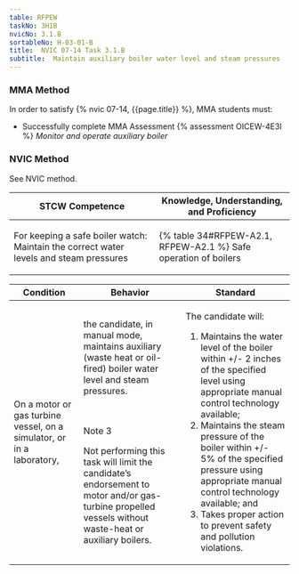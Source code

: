 ```yaml
---
table: RFPEW
taskNo: 3H1B
nvicNo: 3.1.B 
sortableNo: H-03-01-B
title:  NVIC 07-14 Task 3.1.B
subtitle:  Maintain auxiliary boiler water level and steam pressures
---
```



### MMA Method

In order to satisfy  {% nvic 07-14, {{page.title}}  %}, MMA students must:

* Successfully complete MMA Assessment {% assessment OICEW-4E3I %} *Monitor and operate auxiliary boiler*


### NVIC Method

<a onclick="togglevisibility('nvic_methods')" >See NVIC method.</a>

<div id='nvic_methods' class='hide'>

<table>
<thead>
<tr>
<th class='forty'> STCW Competence </th>
<th class='sixty'> Knowledge, Understanding, and Proficiency </th>
</tr>
</thead>




<tbody>
<tr><td markdown='1'>

For keeping a safe boiler watch: Maintain the correct water levels and steam pressures

</td><td markdown='1'>

{% table 34#RFPEW-A2.1, RFPEW-A2.1 %} Safe operation of boilers

</td></tr>


</tbody>
</table>


<table>
<thead>
<tr><th class='twenty'>  Condition </th><th class='twenty'> Behavior </th><th  class='sixty'>Standard </th></tr>
</thead>
<tbody >



<tr><td markdown='1'>

On a motor or gas turbine vessel, on a simulator, or in a laboratory,

</td><td markdown='1'>

the candidate, in manual mode, maintains auxiliary (waste heat or oil-fired) boiler water level and steam pressures.

<br>

<div class="tooltip" markdown='1'>

Note 3

Not performing this task will limit the candidate’s endorsement to motor and/or gas-turbine propelled vessels without waste-heat or auxiliary boilers. 

</div>


</td><td markdown='1'>

The candidate will:

1. Maintains the water level of the boiler within +/- 2 inches of the specified level using appropriate manual control technology available;
2. Maintains the steam pressure of the boiler within +/- 5% of the specified pressure using appropriate manual control technology available; and
3. Takes proper action to prevent safety and pollution violations.

</td></tr>
</tbody>
</table>
</div>
